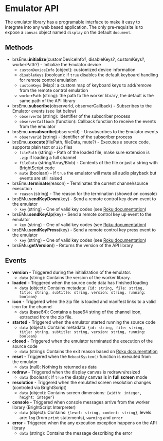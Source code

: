 # Emulator API

The emulator library has a programable interface to make it easy to integrate into any web based application. 
The only pre-requisite is to expose a `canvas` object named `display` on the default `document`.

## Methods

- brsEmu.**initialize**(customDeviceInfo?, disableKeys?, customKeys?, workerPath?) - Initialize the Emulator device
    - `customDeviceInfo` (object): customized device information 
    - `disableKeys` (boolean): if `true` disables the default keyboard handling for remote control emulation
    - `customKeys` (Map): a custom map of keyboard keys to add/remove from the remote control emulation
    - `workerPath` (string): the path to the worker library, the default is the same path of the API library
- brsEmu.**subscribe**(observerId, observerCallback) - Subscribes to the Emulator events (see list below)
    - `observerId` (string): Identifier of the subscriber process
    - `observerCallback` (function): Callback function to receive the events from the emulator
- brsEmu.**unsubscribe**(observerId) - Unsubscribes to the Emulator events
    - `observerId` (string) - Identifier of the subscriber process
- brsEmu.**execute**(filePath, fileData, mute?) - Executes a source code, supports plain text or `zip` files
    - `filePath` (string) - Path of the loaded file, make sure extension is `.zip` if loading a full channel
    - `fileData` (string/Array/Blob) - Contents of the file or just a string with BrightScript code
    - `mute` (boolean) - If `true` the emulator will mute all audio playback but events are still raised
- brsEmu.**terminate**(reason) - Terminates the current channel/source execution
    - `reason` (string) - The reason for the termination (showed on console)
- brsEMu.**sendKeyDown**(key) - Send a remote control key down event to the emulator
    - `key` (string) - One of valid key codes (see [Roku documentation](https://developer.roku.com/docs/references/scenegraph/component-functions/onkeyevent.md))
- brsEMu.**sendKeyUp**(key) - Send a remote control key up event to the emulator
    - `key` (string) - One of valid key codes (see [Roku documentation](https://developer.roku.com/docs/references/scenegraph/component-functions/onkeyevent.md))
- brsEMu.**sendKeyPress**(key) - Send a remote control key press event to the emulator
    - `key` (string) - One of valid key codes (see [Roku documentation](https://developer.roku.com/docs/references/scenegraph/component-functions/onkeyevent.md))
- brsEMu.**getVersion**() - Returns the version of the API library

## Events

- **version** - Triggered during the initialization of the emulator.
    - `data` (string): Contains the version of the worker library.
- **loaded** - Triggered when the source code data has finished loading
    - `data` (object): Contains metadata: `{id: string, file: string, title: string, subtitle: string, version: string, running: boolean}`
- **icon** - Triggered when the zip file is loaded and manifest links to a valid icon for the channel
    - `data` (base64): Contains a base64 string of the channel icon, extracted from the zip file.
- **started** - Triggered when the emulator started running the source code
    - `data` (object): Contains metadata: `{id: string, file: string, title: string, subtitle: string, version: string, running: boolean}`
- **closed** - Triggered when the emulator terminated the execution of the source code
    - `data` (string): Contains the exit reason based on [Roku documentation](https://developer.roku.com/docs/developer-program/getting-started/architecture/dev-environment.md#lastexitorterminationreason-parameter)
- **reset** - Triggered when the `RebootSystem()` function is executed from the emulator
    - `data` (null): Nothing is returned as data
- **redraw** - Triggered when the display canvas is redrawn/resized
    - `data` (boolean): If `true` the display canvas is in **full screen** mode
- **resolution** - Triggered when the emulated screen resolution changes (controled via BrightScript)
    - `data` (object): Contains screen dimensions: `{width: integer, height: integer}`
- **console** - Triggered when console messages arrive from the worker library (BrightScript Interpreter)
    - `data` (object): Contains: `{level: string, content: string}`, levels are: `log` (from `print` statements), `warning` and `error`
- **error** - Triggered when the any execution exception happens on the API library
    - `data` (string): Contains the message describing the error
